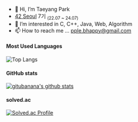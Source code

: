 
- 👋 Hi, I’m Taeyang Park
- [42 Seoul](https://42seoul.kr/seoul42/main/view) 7기 <sub>(22.07 ~ 24.07)</sub>
- 👀 I’m interested in C, C++, Java, Web, Algorithm 
- 📫 How to reach me ... pple.bhappy@gmail.com

#### Most Used Languages
![Top Langs](https://github-readme-stats.vercel.app/api/top-langs/?username=gitubanana&layout=compact&show_icons=true&show_owner=true&hide_title=true&hide=&langs_count=8)

#### GitHub stats
[![gitubanana's github stats](https://github-readme-stats.vercel.app/api?username=gitubanana&hide=&hide_title=true&show_icons=true)](https://github.com/anuraghazra/github-readme-stats)
  
#### solved.ac
[![Solved.ac Profile](http://mazassumnida.wtf/api/generate_badge?boj=kiwiki)](https://solved.ac/kiwiki)

